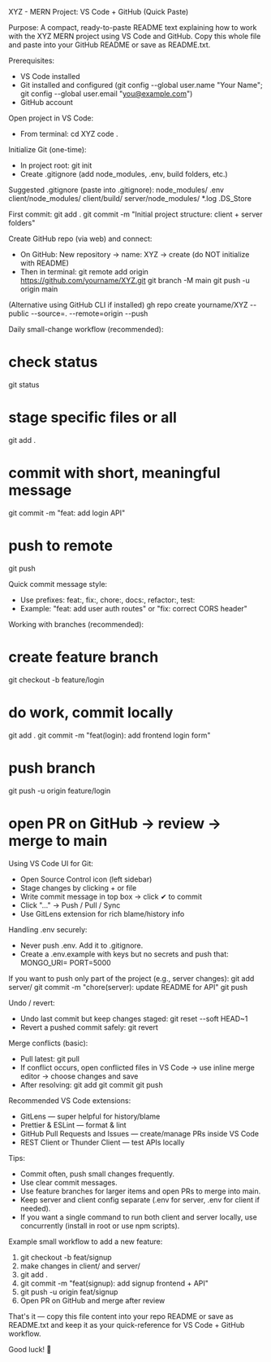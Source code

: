 XYZ - MERN Project: VS Code + GitHub (Quick Paste)

Purpose:
A compact, ready-to-paste README text explaining how to work with the XYZ MERN project using VS Code and GitHub. Copy this whole file and paste into your GitHub README or save as README.txt.

Prerequisites:
- VS Code installed
- Git installed and configured (git config --global user.name "Your Name"; git config --global user.email "you@example.com")
- GitHub account

Open project in VS Code:
- From terminal:
  cd XYZ
  code .

Initialize Git (one-time):
- In project root:
  git init
- Create .gitignore (add node_modules, .env, build folders, etc.)

Suggested .gitignore (paste into .gitignore):
node_modules/
.env
client/node_modules/
client/build/
server/node_modules/
*.log
.DS_Store

First commit:
git add .
git commit -m "Initial project structure: client + server folders"

Create GitHub repo (via web) and connect:
- On GitHub: New repository → name: XYZ → create (do NOT initialize with README)
- Then in terminal:
  git remote add origin https://github.com/yourname/XYZ.git
  git branch -M main
  git push -u origin main

(Alternative using GitHub CLI if installed)
gh repo create yourname/XYZ --public --source=. --remote=origin --push

Daily small-change workflow (recommended):
# check status
git status
# stage specific files or all
git add .
# commit with short, meaningful message
git commit -m "feat: add login API" 
# push to remote
git push

Quick commit message style:
- Use prefixes: feat:, fix:, chore:, docs:, refactor:, test:
- Example: "feat: add user auth routes" or "fix: correct CORS header"

Working with branches (recommended):
# create feature branch
git checkout -b feature/login
# do work, commit locally
git add .
git commit -m "feat(login): add frontend login form"
# push branch
git push -u origin feature/login
# open PR on GitHub → review → merge to main

Using VS Code UI for Git:
- Open Source Control icon (left sidebar)
- Stage changes by clicking + or file
- Write commit message in top box → click ✔ to commit
- Click "..." → Push / Pull / Sync
- Use GitLens extension for rich blame/history info

Handling .env securely:
- Never push .env. Add it to .gitignore.
- Create a .env.example with keys but no secrets and push that:
  MONGO_URI=
  PORT=5000

If you want to push only part of the project (e.g., server changes):
git add server/
git commit -m "chore(server): update README for API"
git push

Undo / revert:
- Undo last commit but keep changes staged:
  git reset --soft HEAD~1
- Revert a pushed commit safely:
  git revert <commit-hash>

Merge conflicts (basic):
- Pull latest: git pull
- If conflict occurs, open conflicted files in VS Code → use inline merge editor → choose changes and save
- After resolving:
  git add <files>
  git commit
  git push

Recommended VS Code extensions:
- GitLens — super helpful for history/blame
- Prettier & ESLint — format & lint
- GitHub Pull Requests and Issues — create/manage PRs inside VS Code
- REST Client or Thunder Client — test APIs locally

Tips:
- Commit often, push small changes frequently.
- Use clear commit messages.
- Use feature branches for larger items and open PRs to merge into main.
- Keep server and client config separate (.env for server, .env for client if needed).
- If you want a single command to run both client and server locally, use concurrently (install in root or use npm scripts).

Example small workflow to add a new feature:
1) git checkout -b feat/signup
2) make changes in client/ and server/
3) git add .
4) git commit -m "feat(signup): add signup frontend + API"
5) git push -u origin feat/signup
6) Open PR on GitHub and merge after review

That's it — copy this file content into your repo README or save as README.txt and keep it as your quick-reference for VS Code + GitHub workflow.

Good luck! 💪
